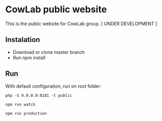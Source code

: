 # CowLab public website
This is the public website for CowLab group.
[ UNDER DEVELOPMENT ]

## Instalation
- Download or clone master branch
- Run npm install

## Run

With default configuration, run on root folder:

```
php -S 0.0.0.0:8181 -t public
```

```
npm run watch
```

```
npm run production
```